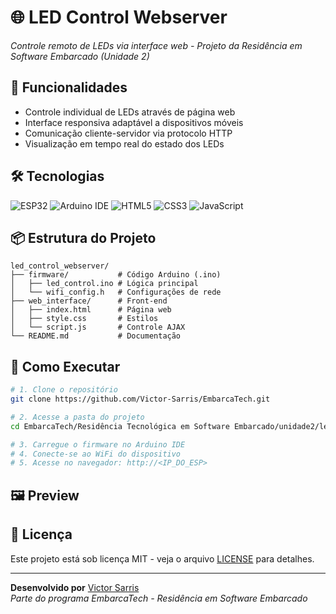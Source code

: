 # 🌐 LED Control Webserver  
*Controle remoto de LEDs via interface web - Projeto da Residência em Software Embarcado (Unidade 2)*  

## 🚀 Funcionalidades  
- Controle individual de LEDs através de página web  
- Interface responsiva adaptável a dispositivos móveis  
- Comunicação cliente-servidor via protocolo HTTP  
- Visualização em tempo real do estado dos LEDs  

## 🛠️ Tecnologias  
<p align="left">
  <img src="https://img.shields.io/badge/PICOW-E7352C?style=for-the-badge&logo=espressif&logoColor=white" alt="ESP32">
  <img src="https://img.shields.io/badge/Arduino_IDE-00979D?style=for-the-badge&logo=arduino&logoColor=white" alt="Arduino IDE">
  <img src="https://img.shields.io/badge/HTML5-E34F26?style=for-the-badge&logo=html5&logoColor=white" alt="HTML5">
  <img src="https://img.shields.io/badge/CSS3-1572B6?style=for-the-badge&logo=css3&logoColor=white" alt="CSS3">
  <img src="https://img.shields.io/badge/JavaScript-F7DF1E?style=for-the-badge&logo=javascript&logoColor=black" alt="JavaScript">
</p>

## 📦 Estrutura do Projeto
```
led_control_webserver/
├── firmware/           # Código Arduino (.ino)
│   ├── led_control.ino # Lógica principal
│   └── wifi_config.h   # Configurações de rede
├── web_interface/      # Front-end
│   ├── index.html      # Página web
│   ├── style.css       # Estilos
│   └── script.js       # Controle AJAX
└── README.md           # Documentação
```

## 🔌 Como Executar
```bash
# 1. Clone o repositório
git clone https://github.com/Victor-Sarris/EmbarcaTech.git

# 2. Acesse a pasta do projeto
cd EmbarcaTech/Residência Tecnológica em Software Embarcado/unidade2/led_control_webserver

# 3. Carregue o firmware no Arduino IDE
# 4. Conecte-se ao WiFi do dispositivo
# 5. Acesse no navegador: http://<IP_DO_ESP>
```

## 🖼️ Preview

## 📝 Licença
Este projeto está sob licença MIT - veja o arquivo [LICENSE](LICENSE) para detalhes.

---

**Desenvolvido por** [Victor Sarris](https://github.com/Victor-Sarris)  
*Parte do programa EmbarcaTech - Residência em Software Embarcado*
